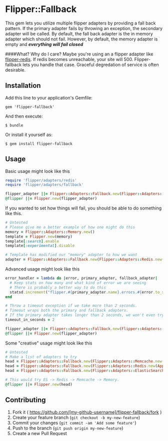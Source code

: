 # Flipper::Fallback

This gem lets you utilize multiple flipper adapters by providing a fall back pattern.
If the primary adapter fails by throwing an exception, the secondary adapter will be called.
By default, the fall back adapter is the in memory adapter which should not fail.
However, by default, the memory adapter is empty and ***everything will fail closed***

####What? Why do I care?
Maybe you're using an a flipper adapter like [flipper-redis](https://github.com/jnunemaker/flipper-redis).
If redis becomes unreachable, your site will 500. Flipper-fallback lets you handle that case.
Graceful degredation of service is often desirable.

## Installation

Add this line to your application's Gemfile:

    gem 'flipper-fallback'

And then execute:

    $ bundle

Or install it yourself as:

    $ gem install flipper-fallback

## Usage

Basic usage might look like this
```ruby
require 'flipper/adapters/redis'
require 'flipper/adapters/fallback'

flipper_adapter ||= Flipper::Adapters::Fallback.new(Flipper::Adapters::Redis.new(App.redis))
@flipper ||= Flipper.new(flipper_adapter)
```

If you wanted to set how things will fail, you should be able to do something like this.
```ruby
# Untested
# Please give me a better example of how one might do this
memory = Flipper::Adapters::Memory.new()
template = Flipper.new(memory)
template[:search].enable
template[:experimental].disable

# Template has modified our "memory" adapter to how we want
adapter = Flipper::Adapters::Fallback.new(Flipper::Adapters::Redis.new(App.redis), options = {}, memory)
```

Advanced usage might look like this
```ruby
error_handler = lambda do |error, primary_adapter, fallback_adapter|
  # Keep stats on how many and what kind of error we are seeing
  # There is probably a better way to do this
  statsd.increment("flipper.#{primary_adapter.name}.errors.#{error.to_s.gsub('.','_')}")
end

# Throw a timeout exception if we take more than 2 seconds.
# Timeout wraps both the primary and fallback adapters.
# If the primary adapter takes longer than 2 seconds, we won't even try the fallback
timeout_in_seconds = 2

flipper_adapter ||= Flipper::Adapters::Fallback.new(Flipper::Adapters::Redis.new(App.redis), :on_error => error_handler, :timeout => timeout_in_seconds)
@flipper ||= Flipper.new(flipper_adapter)
```

Some "creative" usage might look like this
```ruby
# Untested
# Make a list of adapters to try
head = Flipper::Adapters::Fallback.new(Flipper::Adapters::Memcache.new(Rails.cache))
head = Flipper::Adapters::Fallback.new(Flipper::Adapters::Redis.new(App.redis), { :timeout => 1 }, head)
head = Flipper::Adapters::Fallback.new(Flipper::Adapters::ElasticSearch.new(App.search), { :timeout => 1 }, head)

# This would try ES -> Redis -> Memcache -> Memory.
@flipper ||= Flipper.new(head)
```

## Contributing

1. Fork it ( https://github.com/[my-github-username]/flipper-fallback/fork )
2. Create your feature branch (`git checkout -b my-new-feature`)
3. Commit your changes (`git commit -am 'Add some feature'`)
4. Push to the branch (`git push origin my-new-feature`)
5. Create a new Pull Request
